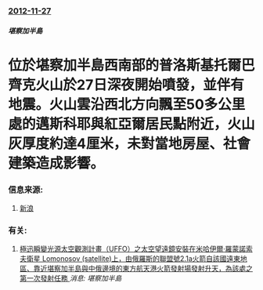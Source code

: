 ### [2012-11-27](/news/2012/11/27/index.md)

##### 堪察加半島
# 位於堪察加半島西南部的普洛斯基托爾巴齊克火山於27日深夜開始噴發，並伴有地震。火山雲沿西北方向飄至50多公里處的邁斯科耶與紅亞爾居民點附近，火山灰厚度約達4厘米，未對當地房屋、社會建築造成影響。




### 信息来源:

1. [新浪](https://web.archive.org/web/20121201033142/http://news.sina.com.hk/news/20121128/-12-2834735/1.html)

### 有关:

1. [極迅瞬變光源太空觀測計畫（UFFO）之太空望遠鏡安裝在米哈伊爾·羅蒙諾索夫衛星 Lomonosov (satellite)上，由俄羅斯的聯盟號2.1a火箭自該國遠東地區、靠近堪察加半島與中俄邊境的東方航天港火箭發射場發射升天，為該處之第一次發射任務 ](/news/2016/04/26/極迅瞬變光源太空觀測計畫-UFFO-之太空望遠鏡安裝在米哈伊爾-羅蒙諾索夫衛星-Lomonosov-satellite.md) _消息: 堪察加半島_
